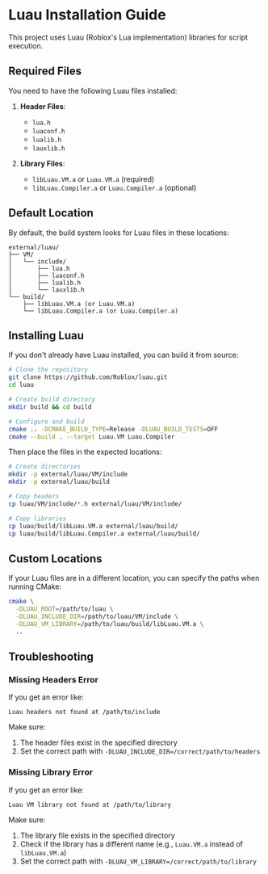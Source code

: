 # Luau Installation Guide

This project uses Luau (Roblox's Lua implementation) libraries for script execution. 

## Required Files

You need to have the following Luau files installed:

1. **Header Files**:
   - `lua.h`
   - `luaconf.h`
   - `lualib.h`
   - `lauxlib.h`

2. **Library Files**:
   - `libLuau.VM.a` or `Luau.VM.a` (required)
   - `libLuau.Compiler.a` or `Luau.Compiler.a` (optional)

## Default Location

By default, the build system looks for Luau files in these locations:

```
external/luau/
├── VM/
│   └── include/
│       ├── lua.h
│       ├── luaconf.h
│       ├── lualib.h
│       └── lauxlib.h
└── build/
    ├── libLuau.VM.a (or Luau.VM.a)
    └── libLuau.Compiler.a (or Luau.Compiler.a)
```

## Installing Luau

If you don't already have Luau installed, you can build it from source:

```bash
# Clone the repository
git clone https://github.com/Roblox/luau.git
cd luau

# Create build directory
mkdir build && cd build

# Configure and build
cmake .. -DCMAKE_BUILD_TYPE=Release -DLUAU_BUILD_TESTS=OFF
cmake --build . --target Luau.VM Luau.Compiler
```

Then place the files in the expected locations:

```bash
# Create directories
mkdir -p external/luau/VM/include
mkdir -p external/luau/build

# Copy headers
cp luau/VM/include/*.h external/luau/VM/include/

# Copy libraries
cp luau/build/libLuau.VM.a external/luau/build/
cp luau/build/libLuau.Compiler.a external/luau/build/
```

## Custom Locations

If your Luau files are in a different location, you can specify the paths when running CMake:

```bash
cmake \
  -DLUAU_ROOT=/path/to/luau \
  -DLUAU_INCLUDE_DIR=/path/to/luau/VM/include \
  -DLUAU_VM_LIBRARY=/path/to/luau/build/libLuau.VM.a \
  ..
```

## Troubleshooting

### Missing Headers Error

If you get an error like:
```
Luau headers not found at /path/to/include
```

Make sure:
1. The header files exist in the specified directory
2. Set the correct path with `-DLUAU_INCLUDE_DIR=/correct/path/to/headers`

### Missing Library Error

If you get an error like:
```
Luau VM library not found at /path/to/library
```

Make sure:
1. The library file exists in the specified directory
2. Check if the library has a different name (e.g., `Luau.VM.a` instead of `libLuau.VM.a`)
3. Set the correct path with `-DLUAU_VM_LIBRARY=/correct/path/to/library`
